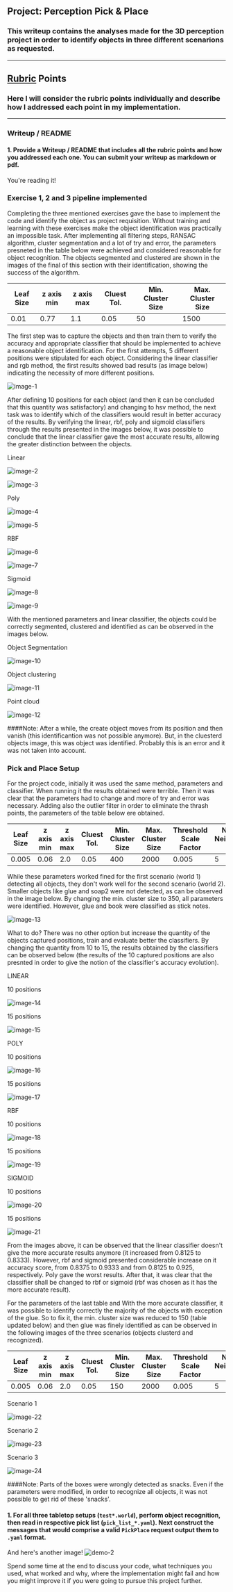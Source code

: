 ## Project: Perception Pick & Place
### This writeup contains the analyses made for the 3D perception project in order to identify objects in three different scenarions as requested.

---

## [Rubric](https://review.udacity.com/#!/rubrics/1067/view) Points
### Here I will consider the rubric points individually and describe how I addressed each point in my implementation.  

---
### Writeup / README

#### 1. Provide a Writeup / README that includes all the rubric points and how you addressed each one.  You can submit your writeup as markdown or pdf.  

You're reading it!

### Exercise 1, 2 and 3 pipeline implemented 

Completing the three mentioned exercises gave the base to implement the code and identify the object as project requisition. Without training and learning with these exercises make the object identification was practically an impossible task. After implementing all filtering steps, RANSAC algorithm, cluster segmentation and a lot of try and error, the parameters presneted in the table below were achieved and considered reasonable for object recognition. The objects segmented and clustered are shown in the images of the final of this section with their identification, showing the success of the algorithm.

Leaf Size | z axis min | z axis max | Cluest Tol. | Min. Cluster Size | Max. Cluster Size 
--- | --- | --- | --- | --- | ---
0.01 | 0.77 | 1.1 | 0.05 | 50 | 1500 

The first step was to capture the objects and then train them to verify the accuracy and appropriate classifier that should be implemented to achieve a reasonable object identification. For the first attempts, 5 different positions were stipulated for each object. Considering the linear classifier and rgb method, the first results showed bad results (as image below) indicating the necessity of more different positions. 

![image-1](https://github.com/gcrodriguez/3D-Perception-Project/blob/master/exercicio3_confusematrix_com_histogram_5capturas_rgb_linear.png)

After defining 10 positions for each object (and then it can be concluded that this quantity was satisfactory) and changing to hsv method, the next task was to identify which of the classifiers would result in better accuracy of the results. By verifying the linear, rbf, poly and sigmoid classifiers through the results presented in the images below, it was possible to conclude that the linear classifier gave the most accurate results, allowing the greater distinction between the objects.

Linear

![image-2](https://github.com/gcrodriguez/3D-Perception-Project/blob/master/exercicio3_confusematrix_com_histogram_10capturas_hsv_linear.png)

![image-3](https://github.com/gcrodriguez/3D-Perception-Project/blob/master/results_com_histogram_10capturas_hsv_linear.png)

Poly

![image-4](https://github.com/gcrodriguez/3D-Perception-Project/blob/master/exercicio3_confusematrix_com_histogram_10capturas_hsv_poly.png)

![image-5](https://github.com/gcrodriguez/3D-Perception-Project/blob/master/results_com_histogram_10capturas_hsv_poly.png)

RBF

![image-6](https://github.com/gcrodriguez/3D-Perception-Project/blob/master/exercicio3_confusematrix_com_histogram_10capturas_hsv_rbf.png)

![image-7](https://github.com/gcrodriguez/3D-Perception-Project/blob/master/results_com_histogram_10capturas_hsv_rbf.png)

Sigmoid

![image-8](https://github.com/gcrodriguez/3D-Perception-Project/blob/master/exercicio3_confusematrix_com_histogram_10capturas_hsv_sigmoid.png)

![image-9](https://github.com/gcrodriguez/3D-Perception-Project/blob/master/results_com_histogram_10capturas_hsv_sigmoid.png)

With the mentioned parameters and linear classifier, the objects could be correctly segmented, clustered and identified as can be observed in the images below.

Object Segmentation

![image-10](https://github.com/gcrodriguez/3D-Perception-Project/blob/master/object_recon.png)

Object clustering

![image-11](https://github.com/gcrodriguez/3D-Perception-Project/blob/master/object_recon_cluster.png)

Point cloud

![image-12](https://github.com/gcrodriguez/3D-Perception-Project/blob/master/point_cloud.png)

 ####Note: After a while, the create object moves from its position and then vanish (this identificantion was not possible anymore). But, in the cluesterd objects image, this was object was identified. Probably this is an error and it was not taken into account.

### Pick and Place Setup

For the project code, initially it was used the same method, parameters and classifier. When running it the results obtained were terrible. Then it was clear that the parameters had to change and more of try and error was necessary. Adding also the outlier filter in order to eliminate the thrash points, the parameters of the table below ere obtained.

Leaf Size | z axis min | z axis max | Cluest Tol. | Min. Cluster Size | Max. Cluster Size | Threshold Scale Factor | Number of Neighoubourin Points
--- | --- | --- | --- | --- | --- | --- | ---
0.005 | 0.06 | 2.0 | 0.05 | 400 | 2000 | 0.005 | 5

While these parameters worked fined for the first scenario (world 1) detecting all objects, they don't work well for the second scenario (world 2). Smaller objects like glue and soap2 were not detected, as can be observed in the image below. By changing the  min. cluster size to 350, all parameters were identified. However, glue and book were classified as stick notes.

![image-13](https://github.com/gcrodriguez/3D-Perception-Project/blob/master/identify_world2_incomplete.png)

What to do? There was no other option but increase the quantity of the objects captured positions, train and evaluate better the classifiers. By changing the quantity from 10 to 15, the results obtained by the classifiers can be observed below (the results of the 10 captured positions are also presnted in order to give the notion of the classifier's accuracy evolution).

LINEAR 

10 positions

![image-14](https://github.com/gcrodriguez/3D-Perception-Project/blob/master/results_linear_10.png)

15 positions

![image-15](https://github.com/gcrodriguez/3D-Perception-Project/blob/master/results_linear_15__.png)

POLY

10 positions

![image-16](https://github.com/gcrodriguez/3D-Perception-Project/blob/master/results_poly_10.png)

15 positions

![image-17](https://github.com/gcrodriguez/3D-Perception-Project/blob/master/results_poly_15__.png)

RBF 

10 positions

![image-18](https://github.com/gcrodriguez/3D-Perception-Project/blob/master/results_rbf_10.png)

15 positions

![image-19](https://github.com/gcrodriguez/3D-Perception-Project/blob/master/results_rbf_15__.png)

SIGMOID

10 positions

![image-20](https://github.com/gcrodriguez/3D-Perception-Project/blob/master/results_sigmoid_10.png)

15 positions

![image-21](https://github.com/gcrodriguez/3D-Perception-Project/blob/master/results_sigmoid_15__.png)

From the images above, it can be observed that the linear classifier doesn't give the more accurate results anymore (it increased from 0.8125 to 0.8333). However, rbf and sigmoid presented considerable increase on it accuracy score, from 0.8375 to 0.9333 and from 0.8125 to 0.925, respectively. Poly gave the worst results. After that, it was clear that the classifier shall be changed to rbf or sigmoid (rbf was chosen as it has the more accurate result).

For the parameters of the last table and With the more accurate classifier, it was possible to identify correctly the majority of the objects with exception of the glue. So to fix it, the min. cluster size was reduced to 150 (table updated below) and then glue was finely identified as can be observed in the following images of the three scenarios (objects clusterd and recognized).

Leaf Size | z axis min | z axis max | Cluest Tol. | Min. Cluster Size | Max. Cluster Size | Threshold Scale Factor | Number of Neighoubourin Points
--- | --- | --- | --- | --- | --- | --- | ---
0.005 | 0.06 | 2.0 | 0.05 | 150 | 2000 | 0.005 | 5

Scenario 1

![image-22](https://github.com/gcrodriguez/3D-Perception-Project/blob/master/cluster_world_1.png)

Scenario 2

![image-23](https://github.com/gcrodriguez/3D-Perception-Project/blob/master/cluster_world_2.png)

Scenario 3

![image-24](https://github.com/gcrodriguez/3D-Perception-Project/blob/master/cluster_world_3.png)


 ####Note: Parts of the boxes were wrongly detected as snacks. Even if the parameters were modified, in order to recognize all objects, it was not possible to get rid of these 'snacks'.


#### 1. For all three tabletop setups (`test*.world`), perform object recognition, then read in respective pick list (`pick_list_*.yaml`). Next construct the messages that would comprise a valid `PickPlace` request output them to `.yaml` format.

And here's another image! 
![demo-2](https://user-images.githubusercontent.com/20687560/28748286-9f65680e-7468-11e7-83dc-f1a32380b89c.png)

Spend some time at the end to discuss your code, what techniques you used, what worked and why, where the implementation might fail and how you might improve it if you were going to pursue this project further.  



